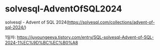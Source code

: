 # solvesql-AdventOfSQL2024
solvesql - Advent of SQL 2024(https://solvesql.com/collections/advent-of-sql-2024/)

1일차: https://juyoungeeya.tistory.com/entry/SQL-solvesql-Advent-of-SQL-2024-1%EC%9D%BC%EC%B0%A8
